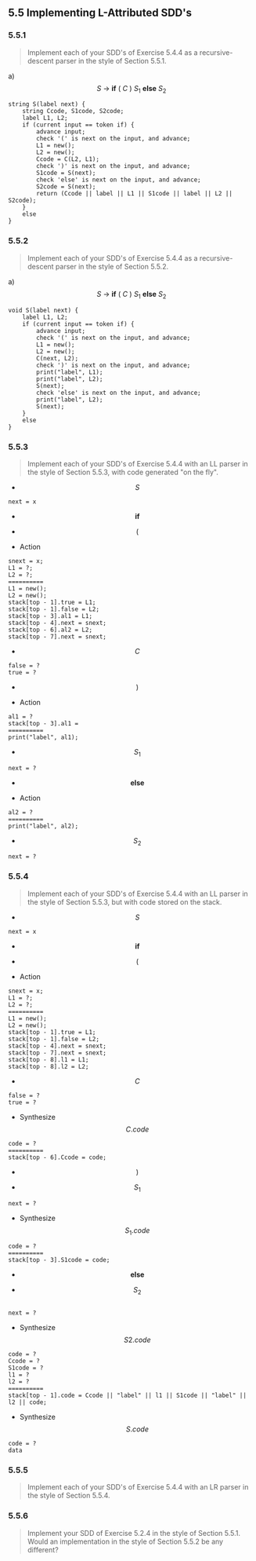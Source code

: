 ## 5.5 Implementing L-Attributed SDD's

### 5.5.1

> Implement each of your SDD's of Exercise 5.4.4 as a recursive-descent parser in the style of Section 5.5.1.

a\) $$S~\rightarrow~\mathbf{if}~(~C~)~S_1~\mathbf{else}~S_2$$

```
string S(label next) {
    string Ccode, S1code, S2code;
    label L1, L2;
    if (current input == token if) {
        advance input;
        check '(' is next on the input, and advance;
        L1 = new();
        L2 = new();
        Ccode = C(L2, L1);
        check ')' is next on the input, and advance;
        S1code = S(next);
        check 'else' is next on the input, and advance;
        S2code = S(next);
        return (Ccode || label || L1 || S1code || label || L2 || S2code);
    }
    else
}
```

### 5.5.2

> Implement each of your SDD's of Exercise 5.4.4 as a recursive-descent parser in the style of Section 5.5.2.

a\) $$S~\rightarrow~\mathbf{if}~(~C~)~S_1~\mathbf{else}~S_2$$

```
void S(label next) {
    label L1, L2;
    if (current input == token if) {
        advance input;
        check '(' is next on the input, and advance;
        L1 = new();
        L2 = new();
        C(next, L2);
        check ')' is next on the input, and advance;
        print("label", L1);
        print("label", L2);
        S(next);
        check 'else' is next on the input, and advance;
        print("label", L2);
        S(next);
    }
    else
}
```

### 5.5.3

> Implement each of your SDD's of Exercise 5.4.4 with an LL parser in the style of Section 5.5.3, with code generated "on the fly".

* $$S$$

```
next = x
```

* $$\mathbf{if}$$

* $$($$

* Action

```
snext = x;
L1 = ?;
L2 = ?;
==========
L1 = new();
L2 = new();
stack[top - 1].true = L1;
stack[top - 1].false = L2;
stack[top - 3].al1 = L1;
stack[top - 4].next = snext;
stack[top - 6].al2 = L2;
stack[top - 7].next = snext;
```

* $$C$$

```
false = ?
true = ?
```

* $$)$$

* Action

```
al1 = ?
stack[top - 3].al1 = 
==========
print("label", al1);
```

* $$S_1$$

```
next = ?
```

* $$\mathbf{else}$$

* Action

```
al2 = ?
==========
print("label", al2);
```

* $$S_2$$

```
next = ?
```

### 5.5.4

> Implement each of your SDD's of Exercise 5.4.4 with an LL parser in the style of Section 5.5.3, but with code stored on the stack.

* $$S$$

```
next = x
```

* $$\mathbf{if}$$

* $$($$

* Action

```
snext = x;
L1 = ?;
L2 = ?;
==========
L1 = new();
L2 = new();
stack[top - 1].true = L1;
stack[top - 1].false = L2;
stack[top - 4].next = snext;
stack[top - 7].next = snext;
stack[top - 8].l1 = L1;
stack[top - 8].l2 = L2;
```

* $$C$$

```
false = ?
true = ?
```

* Synthesize $$C.code$$

```
code = ?
==========
stack[top - 6].Ccode = code;
```

* $$)$$

* $$S_1$$

```
next = ?
```

* Synthesize $$S_1.code$$

```
code = ?
==========
stack[top - 3].S1code = code;
```

* $$\mathbf{else}$$

* $$S_2$$

```

next = ?
```

* Synthesize $$S2.code$$

```
code = ?
Ccode = ?
S1code = ?
l1 = ?
l2 = ?
==========
stack[top - 1].code = Ccode || "label" || l1 || S1code || "label" || l2 || code;
```

* Synthesize $$S.code$$

```
code = ?
data
```

### 5.5.5

> Implement each of your SDD's of Exercise 5.4.4 with an LR parser in the style of Section 5.5.4.

### 5.5.6

> Implement your SDD of Exercise 5.2.4 in the style of Section 5.5.1. Would an implementation in the style of Section 5.5.2 be any different?



